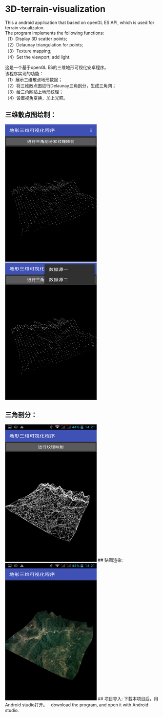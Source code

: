 # 3D-terrain-visualization  
This a android application that based on openGL ES API, which is used for terrain visualizaton.  
The program implements the following functions:  
（1）Display 3D scatter points;  
（2）Delaunay triangulation for points;  
（3）Texture mapping;  
（4）Set the viewport, add light.  
  
这是一个基于openGL ES的三维地形可视化安卓程序。  
该程序实现的功能：  
（1）展示三维散点地形数据；  
（2）将三维散点图进行Delaunay三角剖分，生成三角网；  
（3）给三角网贴上地形纹理；  
（4）设置视角变换，加上光照。
## 三维散点图绘制：  
<img width="300" height="450" src = "app/src/main/res/drawable/screenshot4.png"/>   
<img width="300" height="450" src = "app/src/main/res/drawable/screenshot3.png"/>   
## 三角剖分： 
<img width="300" height="450" src = "app/src/main/res/drawable/Screenshot7.png"/>  
## 贴图渲染:  
<img width="300" height="450" src = "app/src/main/res/drawable/Screenshot6.png"/>  
## 项目导入:  
下载本项目后，用Android studio打开。  
download the program, and open it with Android studio.  
